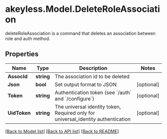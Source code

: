 # akeyless.Model.DeleteRoleAssociation
deleteRoleAssociation is a command that deletes an association between role and auth method.

## Properties

Name | Type | Description | Notes
------------ | ------------- | ------------- | -------------
**AssocId** | **string** | The association id to be deleted | 
**Json** | **bool** | Set output format to JSON | [optional] 
**Token** | **string** | Authentication token (see &#x60;/auth&#x60; and &#x60;/configure&#x60;) | [optional] 
**UidToken** | **string** | The universal identity token, Required only for universal_identity authentication | [optional] 

[[Back to Model list]](../README.md#documentation-for-models) [[Back to API list]](../README.md#documentation-for-api-endpoints) [[Back to README]](../README.md)

